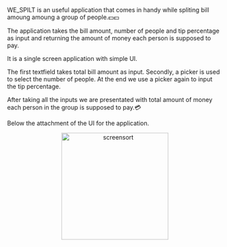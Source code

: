 WE_SPILT is an useful application that comes in handy while spliting bill amoung amoung a group of people.💵💵

The application takes the bill amount, number of people and tip percentage as input and returning the amount of money each person is supposed to pay.

It is a single screen application with simple UI.

The first textfield takes total bill amount as input.
Secondly, a picker is used to select the number of people.
At the end we use a picker again to input the tip percentage.

After taking all the inputs we are presentated with total amount of money each person in the group is supposed to pay.💳

Below the attachment of the UI for the application.

<p align="center">
<img width="250" alt="screensort" src="https://github.com/Shreya3023/We_Split/assets/89248384/60d5b3d0-bfa8-4c82-b56f-b88f1be0e475">

</p>

